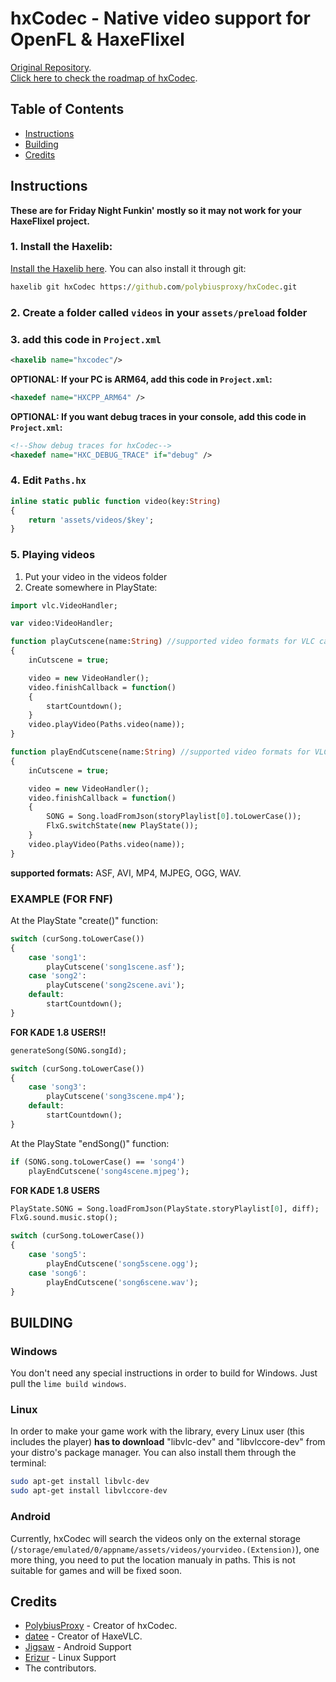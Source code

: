 # hxCodec - Native video support for OpenFL & HaxeFlixel
[Original Repository](https://github.com/polybiusproxy/PolyEngine).  
[Click here to check the roadmap of hxCodec](https://github.com/brightfyregit/Friday-Night-Funkin-Mp4-Video-Support/projects/1).

## Table of Contents
- [Instructions](#instructions)  
- [Building](#building)  
- [Credits](#credits)  

## Instructions
**These are for Friday Night Funkin' mostly so it may not work for your HaxeFlixel project.**

### 1. Install the Haxelib:
[Install the Haxelib here](https://lib.haxe.org/p/hxCodec/).
You can also install it through git:
```cmd
haxelib git hxCodec https://github.com/polybiusproxy/hxCodec.git
```

### 2. Create a folder called `videos` in your `assets/preload` folder

### 3. add this code in `Project.xml`
```xml
<haxelib name="hxcodec"/>
```

**OPTIONAL: If your PC is ARM64, add this code in `Project.xml`:**
```xml
<haxedef name="HXCPP_ARM64" />
```

**OPTIONAL: If you want debug traces in your console, add this code in `Project.xml`:**
```xml
<!--Show debug traces for hxCodec-->
<haxedef name="HXC_DEBUG_TRACE" if="debug" />
```

### 4. Edit `Paths.hx`
```haxe
inline static public function video(key:String)
{
	return 'assets/videos/$key';
}
```

### 5. Playing videos
1. Put your video in the videos folder
2. Create somewhere in PlayState:
```haxe
import vlc.VideoHandler;

var video:VideoHandler;

function playCutscene(name:String) //supported video formats for VLC can be used
{
	inCutscene = true;

	video = new VideoHandler();
	video.finishCallback = function()
	{
		startCountdown();
	}
	video.playVideo(Paths.video(name));
}

function playEndCutscene(name:String) //supported video formats for VLC can be used
{
	inCutscene = true;

	video = new VideoHandler();
	video.finishCallback = function()
	{
		SONG = Song.loadFromJson(storyPlaylist[0].toLowerCase());
		FlxG.switchState(new PlayState());
	}
	video.playVideo(Paths.video(name));
}
```

**supported formats:**
ASF, AVI, MP4, MJPEG, OGG, WAV.

### EXAMPLE (FOR FNF)
At the PlayState "create()" function:
```haxe
switch (curSong.toLowerCase())
{
	case 'song1':
		playCutscene('song1scene.asf');
	case 'song2':
		playCutscene('song2scene.avi');
	default:
		startCountdown();
}
```
**FOR KADE 1.8 USERS!!**
```haxe
generateSong(SONG.songId);

switch (curSong.toLowerCase())
{
	case 'song3':
		playCutscene('song3scene.mp4');
	default:
		startCountdown();
}

```

At the PlayState "endSong()" function:
```haxe
if (SONG.song.toLowerCase() == 'song4')
	playEndCutscene('song4scene.mjpeg');
```

**FOR KADE 1.8 USERS**
```haxe
PlayState.SONG = Song.loadFromJson(PlayState.storyPlaylist[0], diff);
FlxG.sound.music.stop();

switch (curSong.toLowerCase())
{
	case 'song5':
		playEndCutscene('song5scene.ogg');
	case 'song6':
		playEndCutscene('song6scene.wav');
}
```

## BUILDING
### Windows
You don't need any special instructions in order to build for Windows.
Just pull the `lime build windows`.

### Linux
In order to make your game work with the library, every Linux user (this includes the player) **has to download** "libvlc-dev" and "libvlccore-dev" from your distro's package manager.
You can also install them through the terminal:
```bash
sudo apt-get install libvlc-dev
sudo apt-get install libvlccore-dev
```

### Android
Currently, hxCodec will search the videos only on the external storage (`/storage/emulated/0/appname/assets/videos/yourvideo.(Extension)`), one more thing, you need to put the location manualy in paths.
This is not suitable for games and will be fixed soon.

## Credits
- [PolybiusProxy](https://github.com/polybiusproxy) - Creator of hxCodec.
- [datee](https://github.com/datee) - Creator of HaxeVLC.
- [Jigsaw](https://github.com/jigsaw-4277821) - Android Support
- [Erizur](https://github.com/Erizur) - Linux Support
- The contributors.
